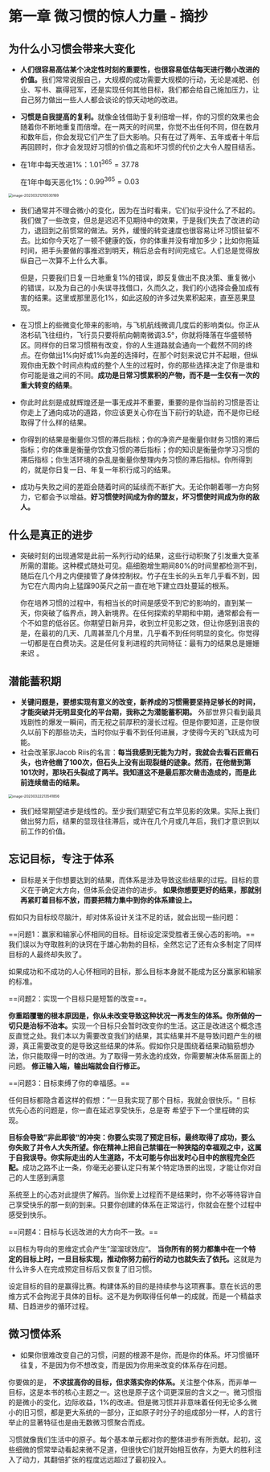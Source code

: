 # 第一章  微习惯的惊人力量 - 摘抄

<style module>
.green {
  color: #41b883;
}
.red{
  color: #FF0000;
}
.blue{
  color: #008080;
}    
</style>
## 为什么小习惯会带来大变化


- <span class="demo" :class="$style.green">**人们很容易高估某个决定性时刻的重要性，也很容易低估每天进行微小改进的价值。**</span>我们常常说服自己，大规模的成功需要大规模的行动，无论是减肥、创业、写书、赢得冠军，还是实现任何其他目标，我们都会给自己施加压力，让自己努力做出一些人人都会谈论的惊天动地的改进。

- <span class="demo" :class="$style.green">**习惯是自我提高的复利。**</span>就像金钱借助于复利倍增一样，你的习惯的效果也会随着你不断地重复而倍增。在一两天的时间里，你觉不出任何不同，但在数月和数年后，你会发现它们产生了巨大影响。只有在过了两年、五年或者十年后再回顾时，你才会发现好习惯的价值之高和坏习惯的代价之大令人膛目结舌。

- 在1年中每天改进1%：$1.01^{365} = 37.78$

  在1年中每天恶化1%：$0.99^{365} = 0.03$

<img src="https://hyh1370039199-1313349927.cos.ap-chengdu.myqcloud.com/img/image-20230321210530169.png" alt="image-20230321210530169" style="zoom:50%;" />

- 我们通常并不理会微小的变化，因为在当时看来，它们似乎没什么了不起的。我们做了一些改变，但总是迟迟不见期待中的效果，于是我们失去了改进的动力，退回到之前惯常的做法。另外，缓慢的转变速度也很容易让坏习惯驻留不去。比如你今天吃了一顿不健康的饭，你的体重并没有增加多少；比如你拖延时间，把手头要做的事推迟到明天，稍后总会有时间完成它。人们总是觉得放纵自己一次算不上什么大事。

  但是，只要我们日复一日地重复1%的错误，即反复做出不良决策、重复微小的错误，以及为自己的小失误寻找借口，久而久之，我们的小选择会叠加成有害的结果。这里或那里恶化1%，如此这般的许多过失累积起来，直至恶果显现。

- 在习惯上的些微变化带来的影响，与飞机航线微调几度后的影响类似。你正从洛杉矶飞往纽约，飞行员只要将航向朝南微调3.5°，你就将降落在华盛顿特区。同样你的日常习惯稍有改变，你的人生道路就会通向一个截然不同的终点。在你做出1%向好或1%向差的选择时，在那个时刻来说它并不起眼，但纵观你由无数个时间点构成的整个人生的过程时，你的那些选择决定了你是谁和你可能是谁之间的不同。<span class="demo" :class="$style.green">**成功是日常习惯累积的产物，而不是一生仅有一次的重大转变的结果**。</span>

- 你此时此刻是成就辉煌还是一事无成并不重要，重要的是你当前的习惯是否让你走上了通向成功的道路，你应该更关心你在当下前行的轨迹，而不是你已经取得了什么样的结果。

- 你得到的结果是衡量你习惯的滞后指标；你的净资产是衡量你财务习惯的滞后指标；你的体重是衡量你饮食习惯的滞后指标；你的知识是衡量你学习习惯的滞后指标；你生活环境的杂乱是衡量你整理内务习惯的滞后指标。你所得到的，就是你日复一日、年复一年积行成习的结果。

- 成功与失败之间的差距会随着时间的延续而不断扩大。无论你朝着哪一方向努力，它都会予以增益。<span class="demo" :class="$style.green">**好习惯使时间成为你的盟友，坏习惯使时间成为你的敌人。**</span>

## 什么是真正的进步

- 突破时刻的出现通常是此前一系列行动的结果，这些行动积聚了引发重大变革所需的潜能。这种模式随处可见。癌细胞增生期间80%的时间里都检测不到，随后在几个月之内便接管了身体控制权。竹子在生长的头五年几乎看不到，因为它在六周内向上猛蹿90英尺之前一直在地下建立四处蔓延的根系。

  你在培养习惯的过程中，有相当长的时间是感受不到它的影响的，直到某一天，你突破了临界点，跨入新境界。在任何探索的早期和中期，通常都会有一个不如意的低谷区。你期望日新月异，收到立杆见影之效，但让你感到沮丧的是，在最初的几天、几周甚至几个月里，几乎看不到任何明显的变化。你觉得一切都是在白费功夫。这是任何复利进程的共同特征：最有力的结果总是姗姗来迟 。

## 潜能蓄积期

- <span class="demo" :class="$style.green">**关键问题是，要想实现有意义的改变，新养成的习惯需要坚持足够长的时间，才能突破并无明显变化的平台期，我称之为潜能蓄积期。** </span>外部世界只看到最具戏剧性的爆发一瞬间，而无视之前厚积的漫长过程。但是你要知道，正是你很久以前下的那些功夫，当时你似乎看不到任何进展，才使得今天的飞跃成为可能。
- 社会改革家Jacob Riis的名言：<span class="demo" :class="$style.green">**每当我感到无能为力时，我就会去看石匠凿石头，也许他凿了100次，但石头上没有出现裂缝的迹象。然而，在他凿到第101次时，那块石头裂成了两半。我知道这不是最后那次凿击造成的，而是此前连续凿击的结果。**</span>

<img src="https://hyh1370039199-1313349927.cos.ap-chengdu.myqcloud.com/img/image-20230322213541856.png" alt="image-20230322213541856" style="zoom:50%;" />

- 我们经常期望进步是线性的。至少我们期望它有立竿见影的效果。实际上我们做出努力后，结果的显现往往滞后，或许在几个月或几年后，我们才意识到以前工作的价值。

## 忘记目标，专注于体系

- 目标是关于你想要达到的结果，而体系是涉及导致这些结果的过程。目标的意义在于确定大方向，但体系会促进你的进步。<span class="demo" :class="$style.green"> **如果你想要更好的结果，那就别再紧盯着目标不放，而要把精力集中到你的体系建设上。** </span>


假如只为目标绞尽脑汁，却对体系设计关注不足的话，就会出现一些问题：

==问题1：赢家和输家心怀相同的目标。目标设定深受胜者王侯心态的影响。==我们误以为夺取胜利的诀窍在于雄心勃勃的目标，全然忘记了还有众多制定了同样目标的人最终却失败了。

如果成功和不成功的人心怀相同的目标，那么目标本身就不能成为区分赢家和输家的标准。

==问题2：实现一个目标只是短暂的改变==。

<span class="demo" :class="$style.green"> **你重蹈覆辙的根本原因是，你从未改变导致这种状况一再发生的体系。你所做的一切只是治标不治本。**</span>实现一个目标只会暂时改变你的生活。这正是改进这个概念违反直觉之处。我们本以为需要改变我们的结果，其实结果并不是导致问题产生的根源，真正需要改变的是导致这些结果的体系。假如你只是围绕着结果动脑筋想办法，你只能取得一时的改进。为了取得一劳永逸的成效，你需要解决体系层面上的问题。<span class="demo" :class="$style.green"> **修正输入端，输出端就会自行修正。** </span>

 ==问题3：目标束缚了你的幸福感。==

任何目标都隐含着这样的假想：”一旦我实现了那个目标，我就会很快乐。“ 目标优先心态的问题是，你一直在延迟享受快乐，总是寄     希望于下一个里程碑的实现。

<span class="demo" :class="$style.green"> **目标会导致”非此即彼“的冲突：你要么实现了预定目标，最终取得了成功，要么你失败了并令人大失所望。你在精神上把自己禁锢在一种狭隘的幸福观之中，这属于自我误导。你实际走出的人生道路，不太可能与你出发时心目中的旅程完全匹配。**</span>成功之路不止一条，你毫无必要认定只有某个特定场景的出现，才能让你对自己的人生感到满意

系统至上的心态对此提供了解药。当你爱上过程而不是结果时，你不必等待容许自己享受快乐的那一刻的到来。只要你创建的体系在正常运行，你就会在整个过程中感受到快乐。

==问题4：目标与长远改进的大方向不一致。==

以目标为导向的思维定式会产生”溜溜球效应“。<span class="demo" :class="$style.green"> **当你所有的努力都集中在一个特定的目标上时，一旦目标实现，推动你努力前行的动力也就失去了依托。**</span>这就是为什么许多人在完成预定目标后又恢复了旧习惯。

设定目标的目的是赢得比赛。构建体系的目的是持续参与这项赛事。意在长远的思维方式不会拘泥于具体的目标。这不是为例取得任何单一的成就，而是一个精益求精、日趋进步的循环过程。

## 微习惯体系

- 如果你很难改变自己的习惯，问题的根源不是你，而是你的体系。坏习惯循环往复，不是因为你不想改变，而是因为你用来改变的体系存在问题。

你要做的是，<span class="demo" :class="$style.green"> **不求拔高你的目标，但求落实你的体系。**</span>关注整个体系，而非单一目标，这是本书的核心主题之一。这也是原子这个词更深层的含义之一。微习惯指的是微小的变化，边际收益，1%的改进。但是微习惯并非意味着任何无论多么微小的旧习惯，都是更大系统的一部分，正如原子时分子的组成部分一样，人的言行举止的显著特征也是由无数微习惯聚合而成。

习惯就像我们生活中的原子。每个基本单元都对你的整体进步有所贡献。起初，这些细微的惯常举动看起来微不足道，但很快它们就开始相互依存，为更大的胜利注入了动力，其翻倍扩张的程度远远超过了最初投入。
